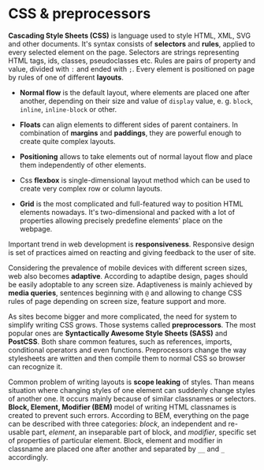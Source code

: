 # CSS & preprocessors
**Cascading Style Sheets (CSS)** is language used to style HTML, XML,
SVG and other documents. It's syntax consists of **selectors** and
**rules**, applied to every selected element on the page. Selectors are
strings representing HTML tags, ids, classes, pseudoclasses etc. Rules are
pairs of property and value, divided with `:` and ended with `;`. Every element is positioned on page by rules of one of
different **layouts**.

- **Normal flow** is the default layout, where elements are placed one
after another, depending on their size and value of
`display` value, e. g. `block`, `inline`, `inline-block` or other.

- **Floats** can align elements to different sides of parent containers.
In combination of **margins** and **paddings**, they are powerful
enough to create quite complex layouts.

- **Positioning** allows to take elements out of normal layout flow and
place them independently of other elements.

- Css **flexbox** is single-dimensional layout method which can be used
to create very complex row or column layouts.

- **Grid** is the most complicated and full-featured way to position HTML
elements nowadays. It's two-dimensional and packed with a lot of
properties allowing precisely predefine elements' place on the webpage.

Important trend in web development is **responsiveness**. Responsive
design is set of practices aimed on reacting and giving feedback to the
user of site.

Considering the prevalence of mobile devices with different screen sizes,
web also becomes **adaptive**. According to adaptibe design, pages
should be easily adoptable to any screen size. Adaptiveness is mainly
achieved by **media queries**, sentences beginning with `@` and allowing 
to change CSS rules of page depending on screen size, feature support and more.

As sites become bigger and more complicated, the need for system to
simplify writing CSS grows. Those systems called **preprocessors**. The
most popular ones are **Syntactically Awesome Style Sheets (SASS)** and
**PostCSS**. Both share common features, such as references, imports,
conditional operators and even functions. Preprocessors change the way
stylesheets are written and then compile them to normal CSS so browser can
recognize it.

Common problem of writing layouts is **scope leaking** of styles. Than
means situation where changing styles of one element can suddenly change
styles of another one. It occurs mainly because of similar classnames or
selectors. **Block, Element, Modifier (BEM)** model of writing HTML
classnames is created to prevent such errors. According to BEM, everything
on the page can be described with three categories: *block*, an
independent and re-usable part, *element*, an inseparable part of
block, and *modifier*, specific set of properties of particular
element. Block, element and modifier in classname are placed one after
another and separated by `__` and `_` accordingly.
